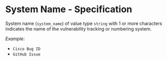 # System Name - Specification

System name (`system_name`) of value type `string` with 1 or more characters indicates the name of the vulnerability
tracking or numbering system.

*Example:*

* `Cisco Bug ID`
* `GitHub Issue`
